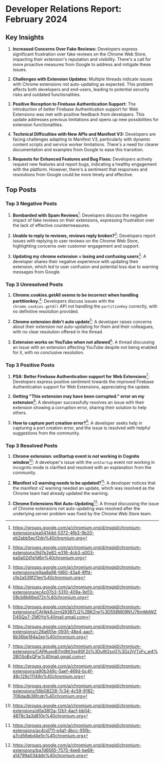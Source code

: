 # Developer Relations Report: February 2024

## Key Insights

1. **Increased Concerns Over Fake Reviews:** Developers express significant frustration over fake reviews on the Chrome Web Store, impacting their extension's reputation and visibility. There's a call for more proactive measures from Google to address and mitigate these issues.

2. **Challenges with Extension Updates:** Multiple threads indicate issues with Chrome extensions not auto-updating as expected. This problem affects both developers and end-users, leading to potential security risks and outdated functionalities.

3. **Positive Reception to Firebase Authentication Support:** The introduction of better Firebase Authentication support for Web Extensions was met with positive feedback from developers. This update addresses previous limitations and opens up new possibilities for extension functionalities.

4. **Technical Difficulties with New APIs and Manifest V3:** Developers are facing challenges adapting to Manifest V3, particularly with dynamic content scripts and service worker limitations. There's a need for clearer documentation and examples from Google to ease this transition.

5. **Requests for Enhanced Features and Bug Fixes:** Developers actively request new features and report bugs, indicating a healthy engagement with the platform. However, there's a sentiment that responses and resolutions from Google could be more timely and effective.

## Top Posts

### Top 3 Negative Posts

1. **Bombarded with Spam Reviews**[^1]: Developers discuss the negative impact of fake reviews on their extensions, expressing frustration over the lack of effective countermeasures.
   
2. **Unable to reply to reviews, reviews reply broken?**[^2]: Developers report issues with replying to user reviews on the Chrome Web Store, highlighting concerns over customer engagement and support.

3. **Updating my chrome extension = losing and confusing users**[^3]: A developer shares their negative experience with updating their extension, which led to user confusion and potential loss due to warning messages from Google.

### Top 3 Unresolved Posts

1. **Chrome.cookies.getAll seems to be incorrect when handling partitionkey.**[^4]: Developers discuss issues with the `chrome.cookies.getAll` API not handling the `partitionKey` correctly, with no definitive resolution provided.

2. **Chrome extension didn't auto update**[^5]: A developer raises concerns about their extension not auto-updating for them and their colleagues, with no clear resolution offered in the thread.

3. **Extension works on YouTube when not allowed**[^6]: A thread discussing an issue with an extension affecting YouTube despite not being enabled for it, with no conclusive resolution.

### Top 3 Positive Posts

1. **PSA: Better Firebase Authentication support for Web Extensions**[^7]: Developers express positive sentiment towards the improved Firebase Authentication support for Web Extensions, appreciating the update.

2. **Getting "This extension may have been corrupted." error on my extension**[^8]: A developer successfully resolves an issue with their extension showing a corruption error, sharing their solution to help others.

3. **How to capture port creation error?**[^9]: A developer seeks help in capturing a port creation error, and the issue is resolved with helpful suggestions from the community.

### Top 3 Resolved Posts

1. **Chrome extension: onStartup event is not working in Cognito window**[^10]: A developer's issue with the `onStartup` event not working in incognito mode is clarified and resolved with an explanation from the community.

2. **Manifest v2 warning needs to be updated?**[^11]: A developer notices that the manifest v2 warning needed an update, which was resolved as the Chrome team had already updated the warning.

3. **Chrome Extensions Not Auto-Updating**[^12]: A thread discussing the issue of Chrome extensions not auto-updating was resolved after the underlying server problem was fixed by the Chrome Web Store team.

[^1]: https://groups.google.com/a/chromium.org/d/msgid/chromium-extensions/ea5414dd-5372-4fb3-9b20-eb2abb5ecf2dn%40chromium.org
[^2]: https://groups.google.com/a/chromium.org/d/msgid/chromium-extensions/9d7e2e82-e316-4cb3-a003-ea0a02d1e1d6n%40chromium.org
[^3]: https://groups.google.com/a/chromium.org/d/msgid/chromium-extensions/e9aa8a98-fd60-43a4-8ffd-cfe2a539f21en%40chromium.org
[^4]: https://groups.google.com/a/chromium.org/d/msgid/chromium-extensions/ec4c07b3-5310-409a-9d13-08cb8b66ed72n%40chromium.org
[^5]: https://groups.google.com/a/chromium.org/d/msgid/chromium-extensions/CAHkk8JzmQ93B7LQ%2BKZrei%3D558M09N1J76mMdWZD4SQo7-ZM0Yg%40mail.gmail.com
[^6]: https://groups.google.com/a/chromium.org/d/msgid/chromium-extensions/c28a655e-0935-48e4-aacf-6b36be184a2en%40chromium.org
[^7]: https://groups.google.com/a/chromium.org/d/msgid/chromium-extensions/CAPAuxoB7mt8tt3gx9SF2ii%3DuW2sxG%3Dz2jVTzFv_w4%2BOSoBxQFw%40mail.gmail.com
[^8]: https://groups.google.com/a/chromium.org/d/msgid/chromium-extensions/a90b349c-5aef-469d-bc4f-48c129c11149n%40chromium.org
[^9]: https://groups.google.com/a/chromium.org/d/msgid/chromium-extensions/56b08228-7c34-4c59-9182-706dadb36fcdn%40chromium.org
[^10]: https://groups.google.com/a/chromium.org/d/msgid/chromium-extensions/d0a38f2a-12b1-4acf-bb04-4878c3a3d810n%40chromium.org
[^11]: https://groups.google.com/a/chromium.org/d/msgid/chromium-extensions/ac4cd711-e4a1-4bcc-95fb-a7cd56ebd4e5n%40chromium.org
[^12]: https://groups.google.com/a/chromium.org/d/msgid/chromium-extensions/ba7d6565-7575-4ee6-be69-a14799a034ddn%40chromium.org